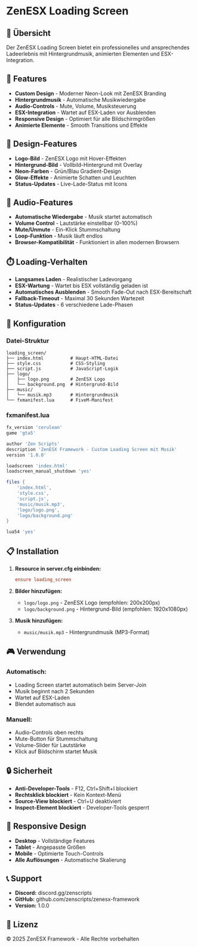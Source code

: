 # ZenESX Loading Screen

## 🎯 Übersicht
Der ZenESX Loading Screen bietet ein professionelles und ansprechendes Ladeerlebnis mit Hintergrundmusik, animierten Elementen und ESX-Integration.

## 🚀 Features
- **Custom Design** - Moderner Neon-Look mit ZenESX Branding
- **Hintergrundmusik** - Automatische Musikwiedergabe
- **Audio-Controls** - Mute, Volume, Musiksteuerung
- **ESX-Integration** - Wartet auf ESX-Laden vor Ausblenden
- **Responsive Design** - Optimiert für alle Bildschirmgrößen
- **Animierte Elemente** - Smooth Transitions und Effekte

## 🎨 Design-Features
- **Logo-Bild** - ZenESX Logo mit Hover-Effekten
- **Hintergrund-Bild** - Vollbild-Hintergrund mit Overlay
- **Neon-Farben** - Grün/Blau Gradient-Design
- **Glow-Effekte** - Animierte Schatten und Leuchten
- **Status-Updates** - Live-Lade-Status mit Icons

## 🎵 Audio-Features
- **Automatische Wiedergabe** - Musik startet automatisch
- **Volume Control** - Lautstärke einstellbar (0-100%)
- **Mute/Unmute** - Ein-Klick Stummschaltung
- **Loop-Funktion** - Musik läuft endlos
- **Browser-Kompatibilität** - Funktioniert in allen modernen Browsern

## ⏱️ Loading-Verhalten
- **Langsames Laden** - Realistischer Ladevorgang
- **ESX-Wartung** - Wartet bis ESX vollständig geladen ist
- **Automatisches Ausblenden** - Smooth Fade-Out nach ESX-Bereitschaft
- **Fallback-Timeout** - Maximal 30 Sekunden Wartezeit
- **Status-Updates** - 6 verschiedene Lade-Phasen

## 🔧 Konfiguration

### **Datei-Struktur**
```
loading_screen/
├── index.html          # Haupt-HTML-Datei
├── style.css           # CSS-Styling
├── script.js           # JavaScript-Logik
├── logo/
│   ├── logo.png        # ZenESX Logo
│   └── background.png  # Hintergrund-Bild
├── music/
│   └── musik.mp3       # Hintergrundmusik
└── fxmanifest.lua      # FiveM-Manifest
```

### **fxmanifest.lua**
```lua
fx_version 'cerulean'
game 'gta5'

author 'Zen Scripts'
description 'ZenESX Framework - Custom Loading Screen mit Musik'
version '1.0.0'

loadscreen 'index.html'
loadscreen_manual_shutdown 'yes'

files {
    'index.html',
    'style.css',
    'script.js',
    'music/musik.mp3',
    'logo/logo.png',
    'logo/background.png'
}

lua54 'yes'
```

## 📋 Installation
1. **Resource in server.cfg einbinden:**
   ```cfg
   ensure loading_screen
   ```

2. **Bilder hinzufügen:**
   - `logo/logo.png` - ZenESX Logo (empfohlen: 200x200px)
   - `logo/background.png` - Hintergrund-Bild (empfohlen: 1920x1080px)

3. **Musik hinzufügen:**
   - `music/musik.mp3` - Hintergrundmusik (MP3-Format)

## 🎮 Verwendung

### **Automatisch:**
- Loading Screen startet automatisch beim Server-Join
- Musik beginnt nach 2 Sekunden
- Wartet auf ESX-Laden
- Blendet automatisch aus

### **Manuell:**
- Audio-Controls oben rechts
- Mute-Button für Stummschaltung
- Volume-Slider für Lautstärke
- Klick auf Bildschirm startet Musik

## 🔒 Sicherheit
- **Anti-Developer-Tools** - F12, Ctrl+Shift+I blockiert
- **Rechtsklick blockiert** - Kein Kontext-Menü
- **Source-View blockiert** - Ctrl+U deaktiviert
- **Inspect-Element blockiert** - Developer-Tools gesperrt

## 📱 Responsive Design
- **Desktop** - Vollständige Features
- **Tablet** - Angepasste Größen
- **Mobile** - Optimierte Touch-Controls
- **Alle Auflösungen** - Automatische Skalierung

## 📞 Support
- **Discord:** discord.gg/zenscripts
- **GitHub:** github.com/zenscripts/zenesx-framework
- **Version:** 1.0.0

## 📄 Lizenz
© 2025 ZenESX Framework - Alle Rechte vorbehalten
